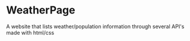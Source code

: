 # WeatherPage

A website that lists weather/population information through several API's made with html/css




